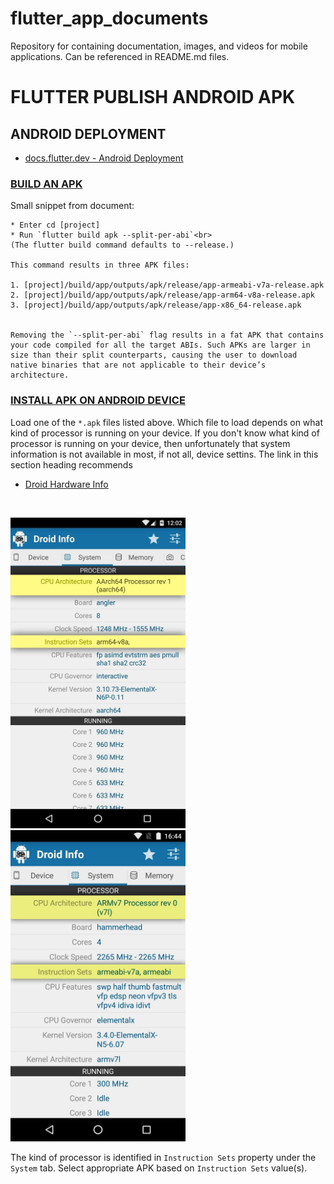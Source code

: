 # flutter_app_documents
Repository for containing documentation, images, and videos for mobile applications.  Can be referenced in README.md files.

# FLUTTER PUBLISH ANDROID APK
## ANDROID DEPLOYMENT

* [docs.flutter.dev - Android Deployment](https://docs.flutter.dev/deployment/android)
### [BUILD AN APK](https://docs.flutter.dev/deployment/android#build-an-apk)<br>
Small snippet from document:
  
```
* Enter cd [project]
* Run `flutter build apk --split-per-abi`<br>
(The flutter build command defaults to --release.)
  
This command results in three APK files:

1. [project]/build/app/outputs/apk/release/app-armeabi-v7a-release.apk
2. [project]/build/app/outputs/apk/release/app-arm64-v8a-release.apk
3. [project]/build/app/outputs/apk/release/app-x86_64-release.apk

  
Removing the `--split-per-abi` flag results in a fat APK that contains your code compiled for all the target ABIs. Such APKs are larger in size than their split counterparts, causing the user to download native binaries that are not applicable to their device’s architecture.
```
  
### [INSTALL APK ON ANDROID DEVICE](https://www.groovypost.com/howto/install-apk-files-on-android/)
Load one of the `*.apk` files listed above.  Which file to load depends on what kind of processor is running on your device.  If you don't know what kind of processor is running on your device, then unfortunately that system information is not available in most, if not all, device settins.  The link in this section heading recommends
* [Droid Hardware Info](https://play.google.com/store/apps/details?id=com.inkwired.droidinfo)
<br>
  
<img src="https://github.com/bwarring/flutter_app_documents/blob/main/flutter/images/droid-hardware-info%2001.jpg?raw=true" alt="note" width="280"/>&nbsp;&nbsp;&nbsp;&nbsp;
<img src="https://github.com/bwarring/flutter_app_documents/blob/main/flutter/images/droid-hardware-info%2002.jpg?raw=true" alt="note" width="280"/>
  
The kind of processor is identified in `Instruction Sets` property under the `System` tab.  Select appropriate APK based on `Instruction Sets` value(s).